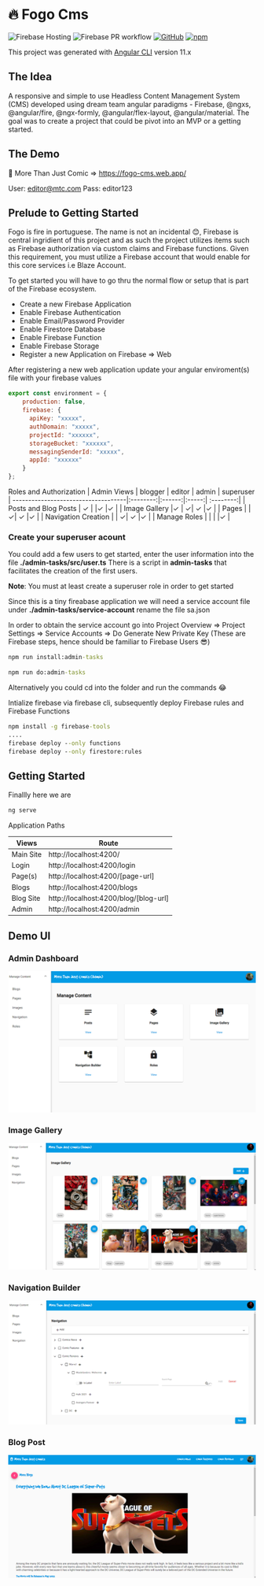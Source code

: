 <h1>
🔥 Fogo Cms
</h1>

![Firebase Hosting](https://github.com/wilsonsergio2500/fogo-cms/actions/workflows/firebase-hosting-merge.yml/badge.svg)
![Firebase PR workflow](https://github.com/wilsonsergio2500/fogo-cms/actions/workflows/firebase-hosting-pull-request.yml/badge.svg)
[![GitHub](https://img.shields.io/github/license/wilsonsergio2500/fogo-cms?style=flat-square)](https://github.com/wilsonsergio2500/fogo-cms/blob/main/LICENSE)
[![npm](https://img.shields.io/badge/demo-online-brightgreen.svg)](https://fogo-cms.web.app/)

This project was generated with [Angular CLI](https://github.com/angular/angular-cli) version 11.x

## The Idea
A responsive and simple to use Headless Content Management System (CMS) developed using dream team angular paradigms - Firebase, @ngxs, @angular/fire, @ngx-formly, @angular/flex-layout, @angular/material. The goal was to create a project that could be pivot into an MVP or a getting started.

## The Demo
👾 More Than Just Comic => https://fogo-cms.web.app/

User: editor@mtc.com
Pass: editor123


## Prelude to Getting Started
Fogo is fire in portuguese. The name is not an incidental :blush:, Firebase is central ingridient of this project and as such the project utilizes items such as Firebase authorization via custom claims and Firebase functions. Given this requirement, you must utilize a Firebase account that would enable for this core services i.e Blaze Account.

To get started you will have to go thru the normal flow or setup that is part of the Firebase ecosystem.

- Create a new Firebase Application
- Enable Firebase Authentication
- Enable Email/Password Provider
- Enable Firestore Database
- Enable Firebase Function
- Enable Firebase Storage
- Register a new Application on Firebase => Web

After registering a new web application update your angular enviroment(s) file with your firebase values

```javascript
export const environment = {
    production: false,
    firebase: {
      apiKey: "xxxxx",
      authDomain: "xxxxx",
      projectId: "xxxxxx",
      storageBucket: "xxxxxx",
      messagingSenderId: "xxxxx",
      appId: "xxxxxx"
    }
};
```

Roles and Authorization
| Admin Views                         | blogger  | editor | admin | superuser
| ------------------------------------|:--------:|:------:|:-----:| :--------:|
| Posts and Blog Posts                | ✓ | |✓ |✓ |
| Image Gallery                       |✓  | ✓| ✓ |✓ |
| Pages                               |   | ✓| ✓ |✓ |
| Navigation Creation                 |   | ✓| ✓ |✓ |
| Manage Roles                        |   |   |   |✓ |

### Create your superuser acount

You could add a few users to get started, enter the user information into the file **./admin-tasks/src/user.ts** There is a script in **admin-tasks** that facilitates the creation of the first users.

**Note**: You must at least create a superuser role in order to get started

Since this is a tiny fireabase application we will need a service account file under **./admin-tasks/service-account** rename the file sa.json

In order to obtain the service account go into Project Overview => Project Settings => Service Accounts => Do Generate New Private Key (These are Firebase steps, hence should be familiar to Firebase Users 😎)

```cmd
npm run install:admin-tasks
```
```cmd
npm run do:admin-tasks
```

Alternatively you could cd into the folder and run the commands 😂

Intialize firebase via firebase cli, subsequently deploy Firebase rules and Firebase Functions

```cmd
npm install -g firebase-tools
....
firebase deploy --only functions
firebase deploy --only firestore:rules
```

## Getting Started

Finallly here we are 

```cmd
ng serve
```
Application Paths

| Views             | Route  |
| ------------------------|--------|
| Main Site               | http://localhost:4200/ | 
| Login                   | http://localhost:4200/login | 
| Page(s)                 | http://localhost:4200/[page-url]  | 
| Blogs                   | http://localhost:4200/blogs  | 
| Blog Site               | http://localhost:4200/blog/[blog-url]  | 
| Admin                   | http://localhost:4200/admin  |  

## Demo UI
### Admin Dashboard
![Admin Page](resources/screenshots/admin-page.png?raw=true "Admin Page")
### Image Gallery
![Image Gallery](resources/screenshots/image-gallery-site.png?raw=true "Image Gallery")
### Navigation Builder
![Navigation Builder](resources/screenshots/navigation-builder-page.png?raw=true "Navigation Builder")
### Blog Post
![Blog Post](resources/screenshots/blog-post-site.png?raw=true "Blog Post")

